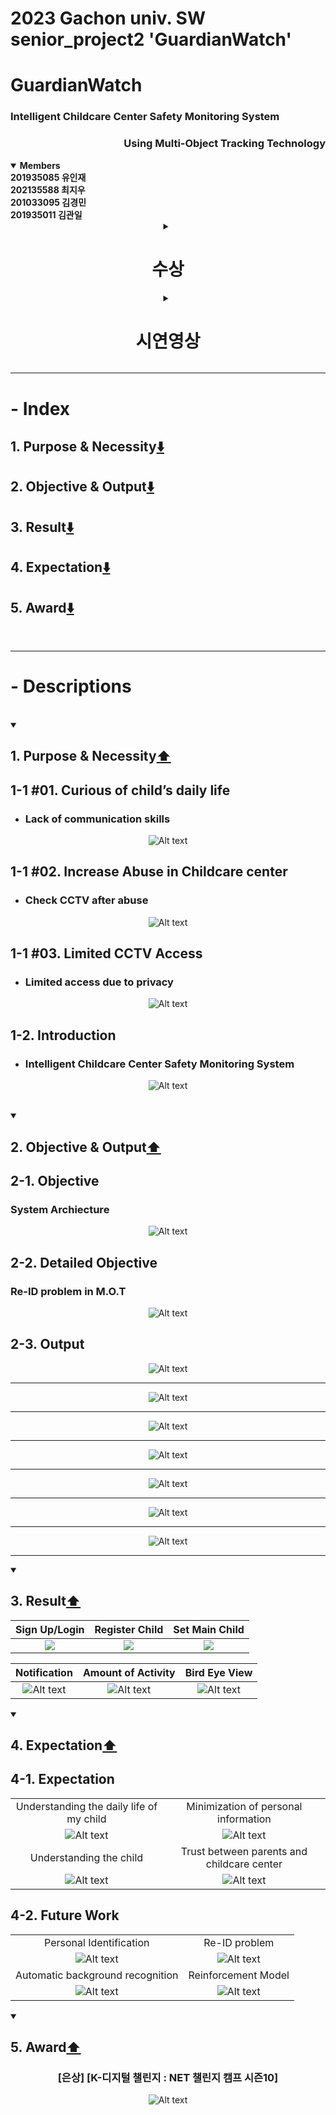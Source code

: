 # 2023 Gachon univ. SW senior_project2 '**GuardianWatch**'
# GuardianWatch
### Intelligent Childcare Center Safety Monitoring System 
<div align=right>

### Using Multi-Object Tracking Technology
</div>

<details open>
<summary><b>Members</b></summary>
<b> 201935085 유인재 <br> 202135588 최지우 <br> 201033095 김경민 <br> 201935011 김관일 </b>
</details>

<div align=center>

<details>
<summary>

# 수상

</summary>

### [은상] [K-디지털 챌린지 : NET 챌린지 캠프 시즌10]
![Alt text](assets/image-31.png)

</details>

<details>
<summary>

# 시연영상

</summary>

<!-- {% include embed/youtube.html id='SQucFY-N1go' %} -->

<iframe
  class="embed-video youtube"
  loading="lazy"
  src="https://www.youtube.com/embed/SQucFY-N1go"
  title="YouTube video player"
  frameborder="0"
  allow="accelerometer; autoplay; clipboard-write; encrypted-media; gyroscope; picture-in-picture"
  allowfullscreen
></iframe>


</details>

</div>

***
# - Index
## 1. Purpose & Necessity[⬇️](https://github.com/sts07142/senior_project?tab=readme-ov-file#1-purpose--necessity%EF%B8%8F-1)
## 2. Objective & Output[⬇️](https://github.com/sts07142/senior_project?tab=readme-ov-file#2-objective--output%EF%B8%8F-1)
## 3. Result[⬇️](https://github.com/sts07142/senior_project?tab=readme-ov-file#3-result%EF%B8%8F-1)
## 4. Expectation[⬇️](https://github.com/sts07142/senior_project?tab=readme-ov-file#4-expectation%EF%B8%8F-1)
## 5. Award[⬇️](https://github.com/sts07142/senior_project?tab=readme-ov-file#5-award%EF%B8%8F-1)

<br>

***
# - Descriptions
<br>

<details open>
<summary>

## 1. Purpose & Necessity[⬆️](https://github.com/sts07142/senior_project?tab=readme-ov-file#--index)

</summary>

## 1-1 #01. Curious of child’s daily life
* ### Lack of communication skills

<div align=center>

![Alt text](assets/image-10.png)

</div>

## 1-1 #02. Increase Abuse in Childcare center
* ### Check CCTV after abuse

<div align=center>

![Alt text](assets/image-11.png)

</div>

## 1-1 #03. Limited CCTV Access
* ### Limited access due to privacy 

<div align=center>

![Alt text](assets/image-12.png)

</div>

## 1-2. Introduction
* ### Intelligent Childcare Center Safety Monitoring System

<div align=center>

![Alt text](assets/image-6.png)
</div>

<br>

</details>
<details open>
<summary>

## 2. Objective & Output[⬆️](https://github.com/sts07142/senior_project?tab=readme-ov-file#--index)

</summary>

## 2-1. Objective
### System Archiecture
<div align=center>

![Alt text](assets/image-7.png)

</div>

## 2-2. Detailed Objective
### Re-ID problem in M.O.T
<div align=center>

![Alt text](assets/image-8.png)

</div>

## 2-3. Output
<div align=center>

![Alt text](assets/image-9.png)

<hr>

![Alt text](assets/image-13.png)

<hr>

![Alt text](assets/image-14.png)

<hr>

![Alt text](assets/image-15.png)

<hr>

![Alt text](assets/image-16.png)

<hr>

![Alt text](assets/image-17.png)

<hr>

![Alt text](assets/image-18.png)

<hr>

</div>

</details>
<details open>
<summary>

## 3. Result[⬆️](https://github.com/sts07142/senior_project?tab=readme-ov-file#--index)

</summary>

|Sign Up/Login            |Register Child              |Set Main Child            |
|:-----------------------:|:--------------------------:|:------------------------:|
|<img src="assets/1.gif"/>|<img src="assets/2.gif"/>   |<img src="assets/3.gif"/> |

|      Notification       |      Amount of Activity    |      Bird Eye View       |
|:-----------------------:|:--------------------------:|:------------------------:|
|![Alt text](assets/4.gif)|![Alt text](assets/5.gif)   |![Alt text](assets/6.gif) |

</details>
<details open>
<summary>

## 4. Expectation[⬆️](https://github.com/sts07142/senior_project?tab=readme-ov-file#--index)

</summary>

## 4-1. Expectation

<div align=center>

|||
|:--------------------------------------:|:----------------------------------------:|
|Understanding the daily life of my child|Minimization of personal information      |
|![Alt text](assets/image-23.png)        |![Alt text](assets/image-24.png)          |
|Understanding the child                 |Trust between parents and childcare center|
|![Alt text](assets/image-25.png)        |![Alt text](assets/image-26.png)          |

</div>

## 4-2. Future Work

<div align=center>

|||
|:------------------------------:|:------------------------------:|
|Personal Identification         |Re-ID problem                   |
|![Alt text](assets/image-27.png)|![Alt text](assets/image-28.png)|
|Automatic background recognition|Reinforcement Model             |
|![Alt text](assets/image-29.png)|![Alt text](assets/image-30.png)|

</div>

</details>
<details open>
<summary>

## 5. Award[⬆️](https://github.com/sts07142/senior_project?tab=readme-ov-file#--index)

</summary>

<div align=center>

### [은상] [K-디지털 챌린지 : NET 챌린지 캠프 시즌10]
![Alt text](assets/image-31.png)

</div>

</details>